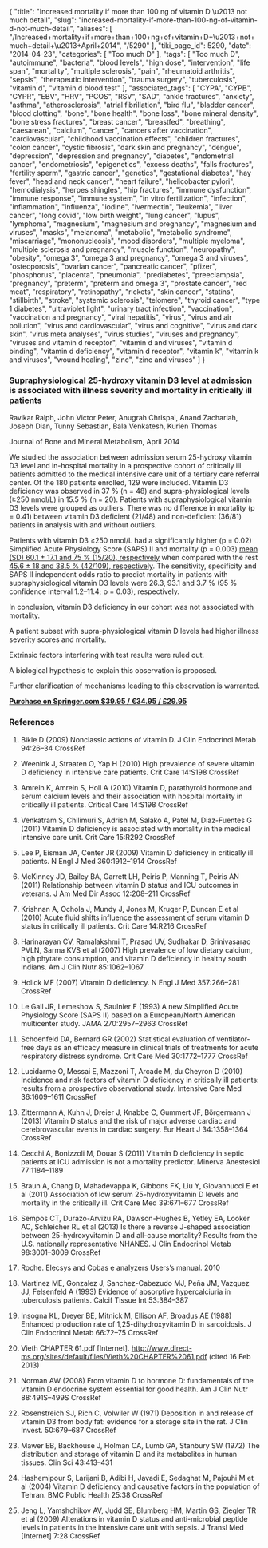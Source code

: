 {
    "title": "Increased mortality if more than 100 ng of vitamin D \u2013 not much detail",
    "slug": "increased-mortality-if-more-than-100-ng-of-vitamin-d-not-much-detail",
    "aliases": [
        "/Increased+mortality+if+more+than+100+ng+of+vitamin+D+\u2013+not+much+detail+\u2013+April+2014",
        "/5290"
    ],
    "tiki_page_id": 5290,
    "date": "2014-04-23",
    "categories": [
        "Too much D"
    ],
    "tags": [
        "Too much D",
        "autoimmune",
        "bacteria",
        "blood levels",
        "high dose",
        "intervention",
        "life span",
        "mortality",
        "multiple sclerosis",
        "pain",
        "rheumatoid arthritis",
        "sepsis",
        "therapeutic intervention",
        "trauma surgery",
        "tuberculosis",
        "vitamin d",
        "vitamin d blood test"
    ],
    "associated_tags": [
        "CYPA",
        "CYPB",
        "CYPR",
        "EBV",
        "HRV",
        "PCOS",
        "RSV",
        "SAD",
        "ankle fractures",
        "anxiety",
        "asthma",
        "atherosclerosis",
        "atrial fibrillation",
        "bird flu",
        "bladder cancer",
        "blood clotting",
        "bone",
        "bone health",
        "bone loss",
        "bone mineral density",
        "bone stress fractures",
        "breast cancer",
        "breastfed",
        "breathing",
        "caesarean",
        "calcium",
        "cancer",
        "cancers after vaccination",
        "cardiovascular",
        "childhood vaccination effects",
        "children fractures",
        "colon cancer",
        "cystic fibrosis",
        "dark skin and pregnancy",
        "dengue",
        "depression",
        "depression and pregnancy",
        "diabetes",
        "endometrial cancer",
        "endometriosis",
        "epigenetics",
        "excess deaths",
        "falls fractures",
        "fertility sperm",
        "gastric cancer",
        "genetics",
        "gestational diabetes",
        "hay fever",
        "head and neck cancer",
        "heart failure",
        "helicobacter pylori",
        "hemodialysis",
        "herpes shingles",
        "hip fractures",
        "immune dysfunction",
        "immune response",
        "immune system",
        "in vitro fertilization",
        "infection",
        "inflammation",
        "influenza",
        "iodine",
        "ivermectin",
        "leukemia",
        "liver cancer",
        "long covid",
        "low birth weight",
        "lung cancer",
        "lupus",
        "lymphoma",
        "magnesium",
        "magnesium and pregnancy",
        "magnesium and viruses",
        "masks",
        "melanoma",
        "metabolic",
        "metabolic syndrome",
        "miscarriage",
        "mononucleosis",
        "mood disorders",
        "multiple myeloma",
        "multiple sclerosis and pregnancy",
        "muscle function",
        "neuropathy",
        "obesity",
        "omega 3",
        "omega 3 and pregnancy",
        "omega 3 and viruses",
        "osteoporosis",
        "ovarian cancer",
        "pancreatic cancer",
        "pfizer",
        "phosphorus",
        "placenta",
        "pneumonia",
        "prediabetes",
        "preeclampsia",
        "pregnancy",
        "preterm",
        "preterm and omega 3",
        "prostate cancer",
        "red meat",
        "respiratory",
        "retinopathy",
        "rickets",
        "skin cancer",
        "statins",
        "stillbirth",
        "stroke",
        "systemic sclerosis",
        "telomere",
        "thyroid cancer",
        "type 1 diabetes",
        "ultraviolet light",
        "urinary tract infection",
        "vaccination",
        "vaccination and pregnancy",
        "viral hepatitis",
        "virus",
        "virus and air pollution",
        "virus and cardiovascular",
        "virus and cognitive",
        "virus and dark skin",
        "virus meta analyses",
        "virus studies",
        "viruses and pregnancy",
        "viruses and vitamin d receptor",
        "vitamin d and viruses",
        "vitamin d binding",
        "vitamin d deficiency",
        "vitamin d receptor",
        "vitamin k",
        "vitamin k and viruses",
        "wound healing",
        "zinc",
        "zinc and viruses"
    ]
}


### Supraphysiological 25-hydroxy vitamin D3 level at admission is associated with illness severity and mortality in critically ill patients

Ravikar Ralph, John Victor Peter, Anugrah Chrispal, Anand Zachariah, Joseph Dian, Tunny Sebastian, Bala Venkatesh, Kurien Thomas

Journal of Bone and Mineral Metabolism, April 2014

We studied the association between admission serum 25-hydroxy vitamin D3 level and in-hospital mortality in a prospective cohort of critically ill patients admitted to the medical intensive care unit of a tertiary care referral center. Of the 180 patients enrolled, 129 were included. Vitamin D3 deficiency was observed in 37 % (n = 48) and supra-physiological levels (≥250 nmol/L) in 15.5 % (n = 20). Patients with supraphysiological vitamin D3 levels were grouped as outliers. There was no difference in mortality (p = 0.41) between vitamin D3 deficient (21/48) and non-deficient (36/81) patients in analysis with and without outliers. 

Patients with vitamin D3 ≥250 nmol/L had a significantly higher (p = 0.02) Simplified Acute Physiology Score (SAPS) II and mortality (p = 0.003) [mean (SD) 60.1 ± 17.1 and 75 % (15/20), respectively](mean%20(SD)%2060.1%20±%2017.1%20and%2075%20%%20(15/20),%20respectively) when compared with the rest [45.6 ± 18 and 38.5 % (42/109), respectively](45.6%20±%2018%20and%2038.5%20%%20(42/109),%20respectively). The sensitivity, specificity and SAPS II independent odds ratio to predict mortality in patients with supraphysiological vitamin D3 levels were 26.3, 93.1 and 3.7 % (95 % confidence interval 1.2–11.4; p = 0.03), respectively. 

In conclusion, vitamin D3 deficiency in our cohort was not associated with mortality. 

A patient subset with supra-physiological vitamin D levels had higher illness severity scores and mortality. 

Extrinsic factors interfering with test results were ruled out. 

A biological hypothesis to explain this observation is proposed. 

Further clarification of mechanisms leading to this observation is warranted.

 **[Purchase on Springer.com $39.95 / €34.95 / £29.95](http://link.springer.com/article/10.1007/s00774-014-0585-7)** 

### References

1. Bikle D (2009) Nonclassic actions of vitamin D. J Clin Endocrinol Metab 94:26–34 CrossRef

1. Weenink J, Straaten O, Yap H (2010) High prevalence of severe vitamin D deficiency in intensive care patients. Crit Care 14:S198 CrossRef

1. Amrein K, Amrein S, Holl A (2010) Vitamin D, parathyroid hormone and serum calcium levels and their association with hospital mortality in critically ill patients. Critical Care 14:S198 CrossRef

1. Venkatram S, Chilimuri S, Adrish M, Salako A, Patel M, Diaz-Fuentes G (2011) Vitamin D deficiency is associated with mortality in the medical intensive care unit. Crit Care 15:R292 CrossRef

1. Lee P, Eisman JA, Center JR (2009) Vitamin D deficiency in critically ill patients. N Engl J Med 360:1912–1914 CrossRef

1. McKinney JD, Bailey BA, Garrett LH, Peiris P, Manning T, Peiris AN (2011) Relationship between vitamin D status and ICU outcomes in veterans. J Am Med Dir Assoc 12:208–211 CrossRef

1. Krishnan A, Ochola J, Mundy J, Jones M, Kruger P, Duncan E et al (2010) Acute fluid shifts influence the assessment of serum vitamin D status in critically ill patients. Crit Care 14:R216 CrossRef

1. Harinarayan CV, Ramalakshmi T, Prasad UV, Sudhakar D, Srinivasarao PVLN, Sarma KVS et al (2007) High prevalence of low dietary calcium, high phytate consumption, and vitamin D deficiency in healthy south Indians. Am J Clin Nutr 85:1062–1067

1. Holick MF (2007) Vitamin D deficiency. N Engl J Med 357:266–281 CrossRef

1. Le Gall JR, Lemeshow S, Saulnier F (1993) A new Simplified Acute Physiology Score (SAPS II) based on a European/North American multicenter study. JAMA 270:2957–2963 CrossRef

1. Schoenfeld DA, Bernard GR (2002) Statistical evaluation of ventilator-free days as an efficacy measure in clinical trials of treatments for acute respiratory distress syndrome. Crit Care Med 30:1772–1777 CrossRef

1. Lucidarme O, Messai E, Mazzoni T, Arcade M, du Cheyron D (2010) Incidence and risk factors of vitamin D deficiency in critically ill patients: results from a prospective observational study. Intensive Care Med 36:1609–1611 CrossRef

1. Zittermann A, Kuhn J, Dreier J, Knabbe C, Gummert JF, Börgermann J (2013) Vitamin D status and the risk of major adverse cardiac and cerebrovascular events in cardiac surgery. Eur Heart J 34:1358–1364 CrossRef

1. Cecchi A, Bonizzoli M, Douar S (2011) Vitamin D deficiency in septic patients at ICU admission is not a mortality predictor. Minerva Anestesiol 77:1184–1189

1. Braun A, Chang D, Mahadevappa K, Gibbons FK, Liu Y, Giovannucci E et al (2011) Association of low serum 25-hydroxyvitamin D levels and mortality in the critically ill. Crit Care Med 39:671–677 CrossRef

1. Sempos CT, Durazo-Arvizu RA, Dawson-Hughes B, Yetley EA, Looker AC, Schleicher RL et al (2013) Is there a reverse J-shaped association between 25-hydroxyvitamin D and all-cause mortality? Results from the U.S. nationally representative NHANES. J Clin Endocrinol Metab 98:3001–3009 CrossRef

1. Roche. Elecsys and Cobas e analyzers Users’s manual. 2010

1. Martinez ME, Gonzalez J, Sanchez-Cabezudo MJ, Peña JM, Vazquez JJ, Felsenfeld A (1993) Evidence of absorptive hypercalciuria in tuberculosis patients. Calcif Tissue Int 53:384–387

1. Insogna KL, Dreyer BE, Mitnick M, Ellison AF, Broadus AE (1988) Enhanced production rate of 1,25-dihydroxyvitamin D in sarcoidosis. J Clin Endocrinol Metab 66:72–75 CrossRef

1. Vieth CHAPTER 61.pdf <span>[Internet]</span>. http://www.direct-ms.org/sites/default/files/Vieth%20CHAPTER%2061.pdf (cited 16 Feb 2013)

1. Norman AW (2008) From vitamin D to hormone D: fundamentals of the vitamin D endocrine system essential for good health. Am J Clin Nutr 88:491S–499S CrossRef

1. Rosenstreich SJ, Rich C, Volwiler W (1971) Deposition in and release of vitamin D3 from body fat: evidence for a storage site in the rat. J Clin Invest. 50:679–687 CrossRef

1. Mawer EB, Backhouse J, Holman CA, Lumb GA, Stanbury SW (1972) The distribution and storage of vitamin D and its metabolites in human tissues. Clin Sci 43:413–431

1. Hashemipour S, Larijani B, Adibi H, Javadi E, Sedaghat M, Pajouhi M et al (2004) Vitamin D deficiency and causative factors in the population of Tehran. BMC Public Health 25:38 CrossRef

1. Jeng L, Yamshchikov AV, Judd SE, Blumberg HM, Martin GS, Ziegler TR et al (2009) Alterations in vitamin D status and anti-microbial peptide levels in patients in the intensive care unit with sepsis. J Transl Med <span>[Internet]</span> 7:28 CrossRef